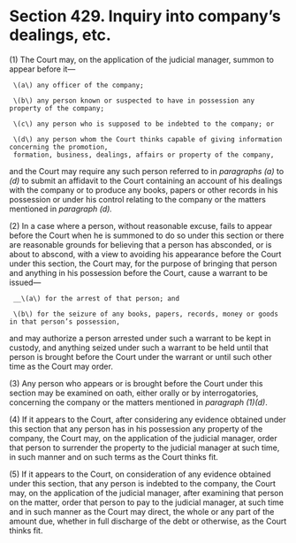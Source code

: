 # Section 429. Inquiry into company’s dealings, etc.

\(1\) The Court may, on the application of the judicial manager, summon to appear before it—

     \(a\) any officer of the company;

     \(b\) any person known or suspected to have in possession any property of the company;

     \(c\) any person who is supposed to be indebted to the company; or

     \(d\) any person whom the Court thinks capable of giving information concerning the promotion,  
     formation, business, dealings, affairs or property of the company,

and the Court may require any such person referred to in _paragraphs \(a\)_ to _\(d\)_ to submit an affidavit to the Court containing an account of his dealings with the company or to produce any books, papers or other records in his possession or under his control relating to the company or the matters mentioned in _paragraph \(d\)._

\(2\) In a case where a person, without reasonable excuse, fails to appear before the Court when he is summoned to do so under this section or there are reasonable grounds for believing that a person has absconded, or is about to abscond, with a view to avoiding his appearance before the Court under this section, the Court may, for the purpose of bringing that person and anything in his possession before the Court, cause a warrant to be issued—

     __\(a\) for the arrest of that person; and

     \(b\) for the seizure of any books, papers, records, money or goods in that person’s possession,

and may authorize a person arrested under such a warrant to be kept in custody, and anything seized under such a warrant to be held until that person is brought before the Court under the warrant or until such other time as the Court may order.

\(3\) Any person who appears or is brought before the Court under this section may be examined on oath, either orally or by interrogatories, concerning the company or the matters mentioned in _paragraph \(1\)\(d\)_.

\(4\) If it appears to the Court, after considering any evidence obtained under this section that any person has in his possession any property of the company, the Court may, on the application of the judicial manager, order that person to surrender the property to the judicial manager at such time, in such manner and on such terms as the Court thinks fit.

\(5\) If it appears to the Court, on consideration of any evidence obtained under this section, that any person is indebted to the company, the Court may, on the application of the judicial manager, after examining that person on the matter, order that person to pay to the judicial manager, at such time and in such manner as the Court may direct, the whole or any part of the amount due, whether in full discharge of the debt or otherwise, as the Court thinks fit.

